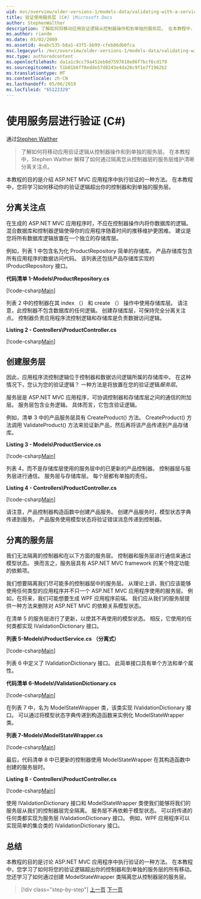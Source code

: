 ```yaml
---
uid: mvc/overview/older-versions-1/models-data/validating-with-a-service-layer-cs
title: 验证使用服务层 (C#) |Microsoft Docs
author: StephenWalther
description: 了解如何将移动应用验证逻辑从控制器操作和到单独的服务层。 在本教程中，Stephen Walther 解释了如何在...
ms.author: riande
ms.date: 03/02/2009
ms.assetid: 4eabc535-b8a1-43f5-bb99-cfeb86db0fca
msc.legacyurl: /mvc/overview/older-versions-1/models-data/validating-with-a-service-layer-cs
msc.type: authoredcontent
ms.openlocfilehash: da1a1c9cc79a452eb0d7597810e86f7bcf6cd179
ms.sourcegitcommit: 51b01b6ff8edde57d8243e4da28c9f1e7f1962b2
ms.translationtype: MT
ms.contentlocale: zh-CN
ms.lasthandoff: 05/06/2019
ms.locfileid: "65122329"
---
```

# <a name="validating-with-a-service-layer-c"></a>使用服务层进行验证 (C#)

通过[Stephen Walther](https://github.com/StephenWalther)

> 了解如何将移动应用验证逻辑从控制器操作和到单独的服务层。 在本教程中，Stephen Walther 解释了如何通过隔离您从控制器层的服务层维护清晰分离关注点。

本教程的目的是介绍 ASP.NET MVC 应用程序中执行验证的一种方法。 在本教程中，您将学习如何移动你的验证逻辑超出你的控制器和到单独的服务层。

## <a name="separating-concerns"></a>分离关注点

在生成的 ASP.NET MVC 应用程序时，不应在控制器操作内将你数据库的逻辑。 混合数据库和控制器逻辑使得你的应用程序随着时间的推移维护更困难。 建议是您将所有数据库逻辑放置在一个独立的存储库层。

例如，列表 1 中包含名为化 ProductRepository 简单的存储库。 产品存储库包含所有应用程序的数据访问代码。 该列表还包括产品存储库实现的 IProductRepository 接口。

**代码清单 1-Models\ProductRepository.cs**

[!code-csharp[Main](validating-with-a-service-layer-cs/samples/sample1.cs)]

列表 2 中的控制器在其 index （） 和 create （） 操作中使用存储库层。 请注意，此控制器不包含数据库的任何逻辑。 创建存储库层，可保持完全分离关注点。 控制器负责应用程序流控制逻辑和存储库是负责数据访问逻辑。

**Listing 2 - Controllers\ProductController.cs**

[!code-csharp[Main](validating-with-a-service-layer-cs/samples/sample2.cs)]

## <a name="creating-a-service-layer"></a>创建服务层

因此，应用程序流控制逻辑位于控制器和数据访问逻辑所属的存储库中。 在这种情况下，您认为您的验证逻辑？ 一种方法是将放置在您的验证逻辑*服务层*。

服务层是 ASP.NET MVC 应用程序，可协调控制器和存储库层之间的通信的附加层。 服务层包含业务逻辑。 具体而言，它包含验证逻辑。

例如，清单 3 中的产品服务层具有 CreateProduct() 方法。 CreateProduct() 方法调用 ValidateProduct() 方法来验证新产品，然后再将该产品传递到产品存储库。

**Listing 3 - Models\ProductService.cs**

[!code-csharp[Main](validating-with-a-service-layer-cs/samples/sample3.cs)]

列表 4，而不是存储库层使用的服务层中的已更新的产品控制器。 控制器层与服务层进行通信。 服务层与存储库层。 每个层都有单独的责任。

**Listing 4 - Controllers\ProductController.cs**

[!code-csharp[Main](validating-with-a-service-layer-cs/samples/sample4.cs)]

请注意，产品控制器构造函数中创建产品服务。 创建产品服务时，模型状态字典传递到服务。 产品服务使用模型状态将验证错误消息传递到控制器。

## <a name="decoupling-the-service-layer"></a>分离的服务层

我们无法隔离的控制器和在以下方面的服务层。 控制器和服务层进行通信来通过模型状态。 换而言之，服务层具有 ASP.NET MVC framework 的某个特定功能的依赖项。

我们想要隔离我们尽可能多的控制器层中的服务层。 从理论上讲，我们应该能够使用任何类型的应用程序并不只一个 ASP.NET MVC 应用程序使用的服务层。 例如，在将来，我们可能想要生成 WPF 应用程序前端。 我们应从我们的服务层提供一种方法来删除对 ASP.NET MVC 的依赖关系模型状态。

在清单 5 的服务层进行了更新，以使其不再使用的模型状态。 相反，它使用的任何类都实现 IValidationDictionary 接口。

**列表 5-Models\ProductService.cs （分离式）**

[!code-csharp[Main](validating-with-a-service-layer-cs/samples/sample5.cs)]

列表 6 中定义了 IValidationDictionary 接口。 此简单接口具有单个方法和单个属性。

**代码清单 6-Models\IValidationDictionary.cs**

[!code-csharp[Main](validating-with-a-service-layer-cs/samples/sample6.cs)]

在列表 7 中，名为 ModelStateWrapper 类，该类实现 IValidationDictionary 接口。 可以通过将模型状态字典传递到构造函数来实例化 ModelStateWrapper 类。

**列表 7-Models\ModelStateWrapper.cs**

[!code-csharp[Main](validating-with-a-service-layer-cs/samples/sample7.cs)]

最后，代码清单 8 中已更新的控制器使用 ModelStateWrapper 在其构造函数中创建的服务层时。

**Listing 8 - Controllers\ProductController.cs**

[!code-csharp[Main](validating-with-a-service-layer-cs/samples/sample8.cs)]

使用 IValidationDictionary 接口和 ModelStateWrapper 类使我们能够将我们的服务层从我们的控制器层完全隔离。 服务层不再依赖于模型状态。 可以将传递的任何类都实现为服务层 IValidationDictionary 接口。 例如，WPF 应用程序可以实现简单的集合类的 IValidationDictionary 接口。

## <a name="summary"></a>总结

本教程的目的是讨论 ASP.NET MVC 应用程序中执行验证的一种方法。 在本教程中，您学习了如何将您的验证逻辑超出你的控制器和到单独的服务层的所有移动。 您还学习了如何通过创建 ModelStateWrapper 类隔离您从控制器层的服务层。

> [!div class="step-by-step"]
> [上一页](validating-with-the-idataerrorinfo-interface-cs.md)
> [下一页](validation-with-the-data-annotation-validators-cs.md)
